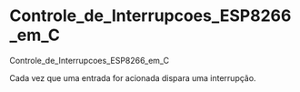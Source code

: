 # Controle_de_Interrupcoes_ESP8266_em_C
Controle_de_Interrupcoes_ESP8266_em_C 

Cada vez que uma entrada for acionada dispara uma interrupção.
